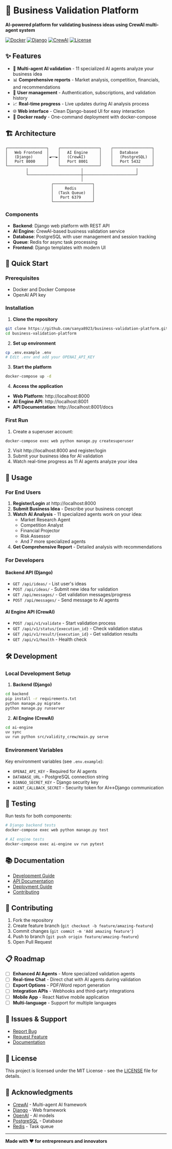 # 🚀 Business Validation Platform

**AI-powered platform for validating business ideas using CrewAI multi-agent system**

[![Docker](https://img.shields.io/badge/Docker-Ready-blue.svg)](https://www.docker.com/)
[![Django](https://img.shields.io/badge/Django-5.0+-green.svg)](https://djangoproject.com/)
[![CrewAI](https://img.shields.io/badge/CrewAI-Agents-purple.svg)](https://www.crewai.com/)
[![License](https://img.shields.io/badge/License-MIT-yellow.svg)](LICENSE)

## ✨ Features

- 🎯 **Multi-agent AI validation** - 11 specialized AI agents analyze your business idea
- 📊 **Comprehensive reports** - Market analysis, competition, financials, and recommendations  
- 🔐 **User management** - Authentication, subscriptions, and validation history
- 📈 **Real-time progress** - Live updates during AI analysis process
- 🌐 **Web interface** - Clean Django-based UI for easy interaction
- 🐳 **Docker ready** - One-command deployment with docker-compose

## 🏗️ Architecture

```
┌─────────────────┐    ┌─────────────────┐    ┌─────────────────┐
│   Web Frontend  │    │   AI Engine     │    │   Database      │
│   (Django)      │◄──►│   (CrewAI)      │    │   (PostgreSQL)  │
│   Port 8000     │    │   Port 8001     │    │   Port 5432     │
└─────────────────┘    └─────────────────┘    └─────────────────┘
         │                       │                       │
         └───────────────────────┼───────────────────────┘
                                 │
                    ┌─────────────────┐
                    │     Redis       │
                    │  (Task Queue)   │
                    │   Port 6379     │
                    └─────────────────┘
```

### Components

- **Backend**: Django web platform with REST API
- **AI Engine**: CrewAI-based business validation service  
- **Database**: PostgreSQL with user management and session tracking
- **Queue**: Redis for async task processing
- **Frontend**: Django templates with modern UI

## 🚀 Quick Start

### Prerequisites
- Docker and Docker Compose
- OpenAI API key

### Installation

1. **Clone the repository**
```bash
git clone https://github.com/sanya8923/business-validation-platform.git
cd business-validation-platform
```

2. **Set up environment**
```bash
cp .env.example .env
# Edit .env and add your OPENAI_API_KEY
```

3. **Start the platform**
```bash
docker-compose up -d
```

4. **Access the application**
- **Web Platform**: http://localhost:8000
- **AI Engine API**: http://localhost:8001
- **API Documentation**: http://localhost:8001/docs

### First Run

1. Create a superuser account:
```bash
docker-compose exec web python manage.py createsuperuser
```

2. Visit http://localhost:8000 and register/login
3. Submit your business idea for AI validation
4. Watch real-time progress as 11 AI agents analyze your idea

## 📖 Usage

### For End Users

1. **Register/Login** at http://localhost:8000
2. **Submit Business Idea** - Describe your business concept
3. **Watch AI Analysis** - 11 specialized agents work on your idea:
   - Market Research Agent
   - Competition Analyst  
   - Financial Projector
   - Risk Assessor
   - And 7 more specialized agents
4. **Get Comprehensive Report** - Detailed analysis with recommendations

### For Developers

#### Backend API (Django)
- `GET /api/ideas/` - List user's ideas
- `POST /api/ideas/` - Submit new idea for validation
- `GET /api/messages/` - Get validation messages/progress
- `POST /api/messages/` - Send message to AI agents

#### AI Engine API (CrewAI)
- `POST /api/v1/validate` - Start validation process
- `GET /api/v1/status/{execution_id}` - Check validation status  
- `GET /api/v1/result/{execution_id}` - Get validation results
- `GET /api/v1/health` - Health check

## 🛠️ Development

### Local Development Setup

1. **Backend (Django)**
```bash
cd backend
pip install -r requirements.txt
python manage.py migrate
python manage.py runserver
```

2. **AI Engine (CrewAI)**
```bash
cd ai-engine
uv sync
uv run python src/validity_crew/main.py serve
```

### Environment Variables

Key environment variables (see `.env.example`):

- `OPENAI_API_KEY` - Required for AI agents
- `DATABASE_URL` - PostgreSQL connection string
- `DJANGO_SECRET_KEY` - Django security key
- `AGENT_CALLBACK_SECRET` - Security token for AI↔Django communication

## 🧪 Testing

Run tests for both components:

```bash
# Django backend tests
docker-compose exec web python manage.py test

# AI engine tests  
docker-compose exec ai-engine uv run pytest
```

## 📚 Documentation

- [Development Guide](docs/development.md)
- [API Documentation](docs/api.md)
- [Deployment Guide](docs/deployment.md)
- [Contributing](docs/contributing.md)

## 🤝 Contributing

1. Fork the repository
2. Create feature branch (`git checkout -b feature/amazing-feature`)
3. Commit changes (`git commit -m 'Add amazing feature'`)
4. Push to branch (`git push origin feature/amazing-feature`)
5. Open Pull Request

## 📋 Roadmap

- [ ] **Enhanced AI Agents** - More specialized validation agents
- [ ] **Real-time Chat** - Direct chat with AI agents during validation
- [ ] **Export Options** - PDF/Word report generation
- [ ] **Integration APIs** - Webhooks and third-party integrations
- [ ] **Mobile App** - React Native mobile application
- [ ] **Multi-language** - Support for multiple languages

## 🐛 Issues & Support

- [Report Bug](https://github.com/sanya8923/business-validation-platform/issues)
- [Request Feature](https://github.com/sanya8923/business-validation-platform/issues)
- [Documentation](docs/)

## 📄 License

This project is licensed under the MIT License - see the [LICENSE](LICENSE) file for details.

## 🙏 Acknowledgments

- [CrewAI](https://www.crewai.com/) - Multi-agent AI framework
- [Django](https://djangoproject.com/) - Web framework
- [OpenAI](https://openai.com/) - AI models
- [PostgreSQL](https://postgresql.org/) - Database
- [Redis](https://redis.io/) - Task queue

---

**Made with ❤️ for entrepreneurs and innovators**